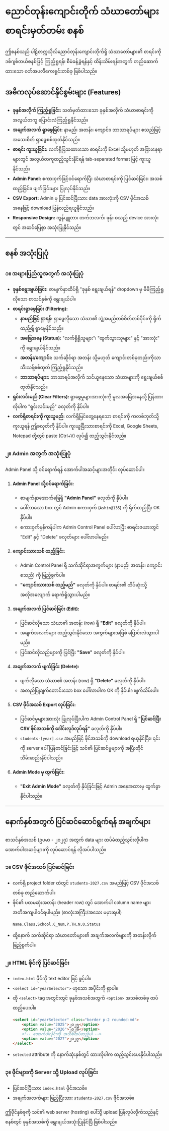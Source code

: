 # ညောင်တုန်းကျောင်းတိုက် သံဃာတော်များ စာရင်းမှတ်တမ်း စနစ်

ဤစနစ်သည် ပါဠိတက္ကသိုလ်ညောင်တုန်းကျောင်းတိုက်ရှိ သံဃာတော်များ၏ စာရင်းကို ဒစ်ဂျစ်တယ်စနစ်ဖြင့် ကြည့်ရှုရန်၊ စီမံခန့်ခွဲရန်နှင့် ထိန်းသိမ်းရန်အတွက် တည်ဆောက်ထားသော ဝဘ်အပလီကေးရှင်းတစ်ခု ဖြစ်ပါသည်။

## အဓိကလုပ်ဆောင်နိုင်စွမ်းများ (Features)

-   **ခုနှစ်အလိုက် ကြည့်ရှုခြင်း:** သတ်မှတ်ထားသော ခုနှစ်အလိုက် သံဃာစာရင်းကို အလွယ်တကူ ပြောင်းလဲကြည့်ရှုနိုင်သည်။
-   **အချက်အလက် ရှာဖွေခြင်း:** နာမည်၊ အတန်း၊ ကျောင်း၊ ဘာသာရပ်များ စသည်ဖြင့် အသေးစိတ် ရှာဖွေစစ်ထုတ်နိုင်သည်။
-   **စာရင်း ကူးယူခြင်း:** လက်ရှိပြသထားသော စာရင်းကို Excel သို့မဟုတ် အခြားနေရာများတွင် အလွယ်တကူထည့်သွင်းနိုင်ရန် tab-separated format ဖြင့် ကူးယူနိုင်သည်။
-   **Admin Panel:** စကားဝှက်ဖြင့်ဝင်ရောက်ပြီး သံဃာစာရင်းကို ပြင်ဆင်ခြင်း၊ အသစ်ထည့်ခြင်း၊ ဖျက်ခြင်းများ ပြုလုပ်နိုင်သည်။
-   **CSV Export:** Admin မှ ပြင်ဆင်ပြီးသား data အားလုံးကို CSV ဖိုင်အသစ်အနေဖြင့် download ပြန်လည်ရယူနိုင်သည်။
-   **Responsive Design:** ကွန်ပျူတာ၊ တက်ဘလက်၊ ဖုန်း စသည့် device အားလုံးတွင် အဆင်ပြေစွာ အသုံးပြုနိုင်သည်။

---

## စနစ် အသုံးပြုပုံ

### ၁။ အများပြည်သူအတွက် အသုံးပြုပုံ

-   **ခုနှစ်ရွေးချယ်ခြင်း:** စာမျက်နှာထိပ်ရှိ "ခုနှစ် ရွေးချယ်ရန်" dropdown မှ မိမိကြည့်ရှုလိုသော စာသင်နှစ်ကို ရွေးချယ်ပါ။
-   **စာရင်းရှာဖွေခြင်း (Filtering):**
    -   **နာမည်ဖြင့် ရှာရန်:** ရှာဖွေလိုသော သံဃာ၏ ဘွဲ့အမည်တစ်စိတ်တစ်ပိုင်းကို ရိုက်ထည့်၍ ရှာဖွေနိုင်သည်။
    -   **အခြေအနေ (Status):** "လက်ရှိရှိသူများ"၊ "ထွက်သွားသူများ" နှင့် "အားလုံး" ကို ရွေးချယ်နိုင်သည်။
    -   **အတန်း/ကျောင်း:** သက်ဆိုင်ရာ အတန်း သို့မဟုတ် ကျောင်းတစ်ခုတည်းကိုသာ သီးသန့်စစ်ထုတ် ကြည့်ရှုနိုင်သည်။
    -   **ဘာသာရပ်များ:** ဘာသာရပ်အလိုက် သင်ယူနေသော သံဃာများကို ရွေးချယ်စစ်ထုတ်နိုင်သည်။
-   **ရှင်းလင်းမည် (Clear Filters):** ရှာဖွေမှုများအားလုံးကို မူလအခြေအနေသို့ ပြန်ထားလိုပါက "ရှင်းလင်းမည်" ခလုတ်ကို နှိပ်ပါ။
-   **လက်ရှိစာရင်းကို ကူးယူမည်:** လက်ရှိမြင်တွေ့နေရသော စာရင်းကို ကလစ်ဘုတ်သို့ ကူးယူရန် ဤခလုတ်ကို နှိပ်ပါ။ ကူးယူပြီးသားစာရင်းကို Excel, Google Sheets, Notepad တို့တွင် paste (Ctrl+V) လုပ်၍ ထည့်သွင်းနိုင်သည်။

### ၂။ Admin အတွက် အသုံးပြုပုံ

Admin Panel သို့ ဝင်ရောက်ရန် အောက်ပါအဆင့်များအတိုင်း လုပ်ဆောင်ပါ။

1.  **Admin Panel သို့ဝင်ရောက်ခြင်း:**
    -   စာမျက်နှာအောက်ခြေရှိ **"Admin Panel"** ခလုတ်ကို နှိပ်ပါ။
    -   ပေါ်လာသော box တွင် Admin စကားဝှက် (`Ashin@135`) ကို ရိုက်ထည့်ပြီး OK နှိပ်ပါ။
    -   စကားဝှက်မှန်ကန်ပါက Admin Control Panel ပေါ်လာပြီး စာရင်းဇယားတွင် "Edit" နှင့် "Delete" ခလုတ်များ ပေါ်လာပါမည်။

2.  **ကျောင်းသားသစ် ထည့်ခြင်း:**
    -   Admin Control Panel ရှိ သက်ဆိုင်ရာအကွက်များ (နာမည်၊ အတန်း၊ ကျောင်း စသည်) ကို ဖြည့်စွက်ပါ။
    -   **"ကျောင်းသားသစ် ထည့်မည်"** ခလုတ်ကို နှိပ်ပါ။ စာရင်း၏ ထိပ်ဆုံးသို့ အလိုအလျောက် ရောက်ရှိသွားပါမည်။

3.  **အချက်အလက် ပြင်ဆင်ခြင်း (Edit):**
    -   ပြင်ဆင်လိုသော သံဃာ၏ အတန်း (row) ရှိ **"Edit"** ခလုတ်ကို နှိပ်ပါ။
    -   အချက်အလက်များ ထည့်သွင်းနိုင်သော အကွက်များအဖြစ် ပြောင်းလဲသွားပါမည်။
    -   ပြင်ဆင်လိုသည်များကို ပြင်ပြီး **"Save"** ခလုတ်ကို နှိပ်ပါ။

4.  **အချက်အလက် ဖျက်ခြင်း (Delete):**
    -   ဖျက်လိုသော သံဃာ၏ အတန်း (row) ရှိ **"Delete"** ခလုတ်ကို နှိပ်ပါ။
    -   အတည်ပြုချက်တောင်းသော box ပေါ်လာပါက OK ကို နှိပ်เพื่อ ဖျက်သိမ်းပါ။

5.  **CSV ဖိုင်အသစ် Export လုပ်ခြင်း:**
    -   ပြင်ဆင်မှုများအားလုံး ပြုလုပ်ပြီးပါက Admin Control Panel ရှိ **"ပြင်ဆင်ပြီး CSV ဖိုင်အသစ်ကို ဒေါင်းလုဒ်လုပ်ရန်"** ခလုတ်ကို နှိပ်ပါ။
    -   `students-[year].csv` အမည်ဖြင့် ဖိုင်အသစ်ကို download ရယူနိုင်ပြီး၊ ၎င်းကို server ပေါ်ပြန်တင်ခြင်းဖြင့် သင်၏ ပြင်ဆင်မှုများကို အပြီးတိုင်သိမ်းဆည်းနိုင်ပါသည်။

6.  **Admin Mode မှ ထွက်ခြင်း:**
    -   **"Exit Admin Mode"** ခလုတ်ကို နှိပ်ခြင်းဖြင့် Admin အနေအထားမှ ထွက်ခွာနိုင်ပါသည်။

---

## နောက်နှစ်အတွက် ပြင်ဆင်ဆောင်ရွက်ရန် အချက်များ

စာသင်နှစ်အသစ် (ဥပမာ - ၂၀၂၇) အတွက် data များ ထပ်မံထည့်သွင်းလိုပါက အောက်ပါအဆင့်များကို လုပ်ဆောင်ရန် လိုအပ်ပါသည်။

### ၁။ CSV ဖိုင်အသစ် ပြင်ဆင်ခြင်း

-   လက်ရှိ project folder ထဲတွင် `students-2027.csv` အမည်ဖြင့် CSV ဖိုင်အသစ်တစ်ခု တည်ဆောက်ပါ။
-   ဖိုင်၏ ပထမဆုံးအတန်း (header row) တွင် အောက်ပါ column name များ အတိအကျပါဝင်ရပါမည်။ (စာလုံးအကြီး/အသေး မမှားရပါ)
    ```
    Name,Class,School,C_Num,P,TH,N,O,Status
    ```
-   ထို့နောက် သက်ဆိုင်ရာ သံဃာတော်များ၏ အချက်အလက်များကို အတန်းလိုက် ဖြည့်စွက်ပါ။

### ၂။ HTML ဖိုင်ကို ပြင်ဆင်ခြင်း

-   `index.html` ဖိုင်ကို text editor ဖြင့် ဖွင့်ပါ။
-   `<select id="yearSelector">` ဟုသော အပိုင်းကို ရှာပါ။
-   ထို `<select>` tag အတွင်းတွင် ခုနှစ်အသစ်အတွက် `<option>` အသစ်တစ်ခု ထပ်ထည့်ပေးပါ။
    ```html
    <select id="yearSelector" class="border p-2 rounded-md">
        <option value="2025">၂၀၂၅</option>
        <option value="2026">၂၀၂၆</option>
        <!-- အောက်ပါလိုင်းကို အသစ်ထပ်ထည့်ပါ -->
        <option value="2027">၂၀၂၇</option> 
    </select>
    ```
-   `selected` attribute ကို နောက်ဆုံးနှစ်တွင် ထားလိုပါက ထည့်သွင်းပေးနိုင်ပါသည်။

### ၃။ ဖိုင်များကို Server သို့ Upload လုပ်ခြင်း

-   ပြင်ဆင်ပြီးသား `index.html` ဖိုင်အသစ်။
-   အချက်အလက်များ ဖြည့်ပြီးသား `students-2027.csv` ဖိုင်အသစ်။

ဤဖိုင်နှစ်ခုကို သင်၏ web server (hosting) ပေါ်သို့ upload ပြန်လုပ်လိုက်သည်နှင့် စနစ်တွင် ခုနှစ်အသစ်ကို ရွေးချယ်အသုံးပြုနိုင်ပြီ ဖြစ်ပါသည်။
